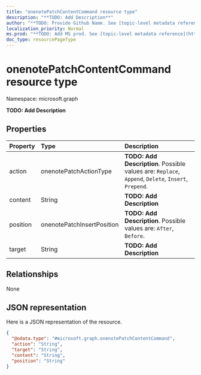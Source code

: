 ```yaml
---
title: "onenotePatchContentCommand resource type"
description: "**TODO: Add Description**"
author: "**TODO: Provide Github Name. See [topic-level metadata reference](https://msgo.azurewebsites.net/add/document/guidelines/metadata.html#topic-level-metadata)**"
localization_priority: Normal
ms.prod: "**TODO: Add MS prod. See [topic-level metadata reference](https://msgo.azurewebsites.net/add/document/guidelines/metadata.html#topic-level-metadata)**"
doc_type: resourcePageType
---
```


# onenotePatchContentCommand resource type


Namespace: microsoft.graph

**TODO: Add Description**

## Properties
|Property|Type|Description|
|:---|:---|:---|
|action|onenotePatchActionType|**TODO: Add Description**. Possible values are: `Replace`, `Append`, `Delete`, `Insert`, `Prepend`.|
|content|String|**TODO: Add Description**|
|position|onenotePatchInsertPosition|**TODO: Add Description**. Possible values are: `After`, `Before`.|
|target|String|**TODO: Add Description**|

## Relationships
None

## JSON representation
Here is a JSON representation of the resource.
<!-- {
  "blockType": "resource",
  "@odata.type": "microsoft.graph.onenotePatchContentCommand"
}
-->
``` json
{
  "@odata.type": "#microsoft.graph.onenotePatchContentCommand",
  "action": "String",
  "target": "String",
  "content": "String",
  "position": "String"
}
```

